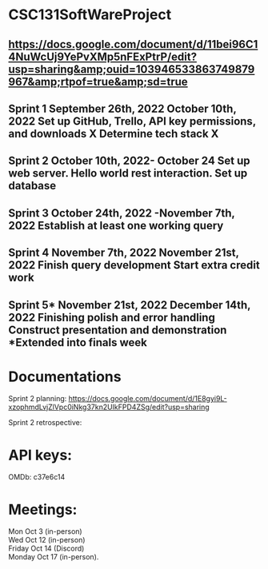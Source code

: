# CSC131SoftWareProject
https://docs.google.com/document/d/11bei96C14NuWcUj9YePvXMp5nFExPtrP/edit?usp=sharing&amp;ouid=103946533863749879967&amp;rtpof=true&amp;sd=true
----------------------------------------------------------------------------------------------------------------------------------------------------------------------
Sprint 1
September 26th, 2022
October 10th, 2022
Set up GitHub, Trello, API key permissions, and downloads X 
Determine tech stack X 
-----------------------------------------------------------------------------------------------------------------------------------------------------------------------
Sprint 2
October 10th, 2022- October 24
Set up web server. 
Hello world rest interaction.
Set up database
-----------------------------------------------------------------------------------------------------------------------------------------------------------------------
Sprint 3
October 24th, 2022 -November 7th, 2022
Establish at least one working query
-----------------------------------------------------------------------------------------------------------------------------------------------------------------------
Sprint 4
November 7th, 2022
November 21st, 2022
Finish query development
Start extra credit work
-----------------------------------------------------------------------------------------------------------------------------------------------------------------------
Sprint 5*
November 21st, 2022
December 14th, 2022
Finishing polish and error handling
Construct presentation and demonstration
*Extended into finals week
-----------------------------------------------------------------------------------------------------------------------------------------------------------------------


# Documentations
Sprint 2 planning:  https://docs.google.com/document/d/1E8gyi9L-xzophmdLvjZlVpc0iNkg37kn2UIkFPD4ZSg/edit?usp=sharing

Sprint 2 retrospective:  

# API keys:
OMDb: c37e6c14

# Meetings:
Mon Oct 3 (in-person)  
Wed Oct 12 (in-person)  
Friday Oct 14 (Discord)  
Monday Oct 17 (in-person). 
